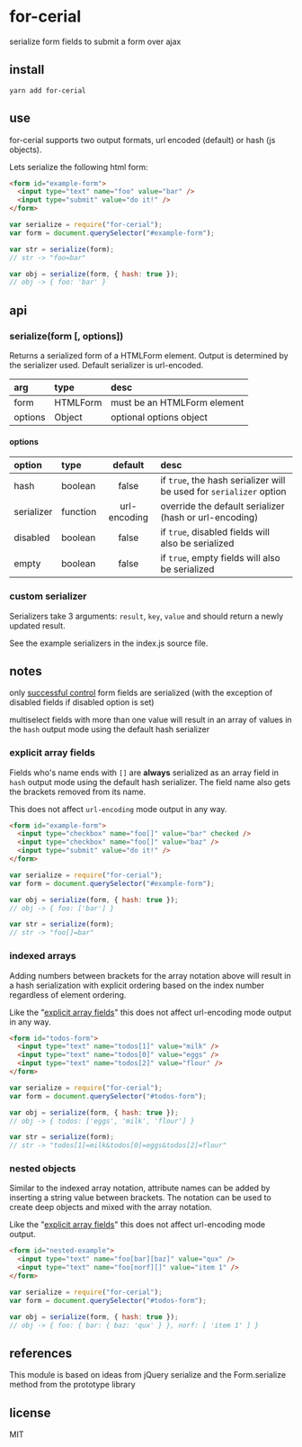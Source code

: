 # for-cerial

serialize form fields to submit a form over ajax

## install

```shell
yarn add for-cerial
```

## use

for-cerial supports two output formats, url encoded (default) or hash (js objects).

Lets serialize the following html form:

```html
<form id="example-form">
  <input type="text" name="foo" value="bar" />
  <input type="submit" value="do it!" />
</form>
```

```js
var serialize = require("for-cerial");
var form = document.querySelector("#example-form");

var str = serialize(form);
// str -> "foo=bar"

var obj = serialize(form, { hash: true });
// obj -> { foo: 'bar' }
```

## api

### serialize(form [, options])

Returns a serialized form of a HTMLForm element. Output is determined by the serializer used. Default serializer is url-encoded.

| arg     | type     | desc                        |
| :------ | :------- | :-------------------------- |
| form    | HTMLForm | must be an HTMLForm element |
| options | Object   | optional options object     |

#### options

| option     | type     |   default    | desc                                                                |
| :--------- | :------- | :----------: | :------------------------------------------------------------------ |
| hash       | boolean  |    false     | if `true`, the hash serializer will be used for `serializer` option |
| serializer | function | url-encoding | override the default serializer (hash or url-encoding)              |
| disabled   | boolean  |    false     | if `true`, disabled fields will also be serialized                  |
| empty      | boolean  |    false     | if `true`, empty fields will also be serialized                     |

### custom serializer

Serializers take 3 arguments: `result`, `key`, `value` and should return a newly updated result.

See the example serializers in the index.js source file.

## notes

only [successful control](http://www.w3.org/TR/html401/interact/forms.html#h-17.13.2) form fields are serialized (with the exception of disabled fields if disabled option is set)

multiselect fields with more than one value will result in an array of values in the `hash` output mode using the default hash serializer

### explicit array fields

Fields who's name ends with `[]` are **always** serialized as an array field in `hash` output mode using the default hash serializer.
The field name also gets the brackets removed from its name.

This does not affect `url-encoding` mode output in any way.

```html
<form id="example-form">
  <input type="checkbox" name="foo[]" value="bar" checked />
  <input type="checkbox" name="foo[]" value="baz" />
  <input type="submit" value="do it!" />
</form>
```

```js
var serialize = require("for-cerial");
var form = document.querySelector("#example-form");

var obj = serialize(form, { hash: true });
// obj -> { foo: ['bar'] }

var str = serialize(form);
// str -> "foo[]=bar"
```

### indexed arrays

Adding numbers between brackets for the array notation above will result in a hash serialization with explicit ordering based on the index number regardless of element ordering.

Like the "[explicit array fields](explicit-array-fields)" this does not affect url-encoding mode output in any way.

```html
<form id="todos-form">
  <input type="text" name="todos[1]" value="milk" />
  <input type="text" name="todos[0]" value="eggs" />
  <input type="text" name="todos[2]" value="flour" />
</form>
```

```js
var serialize = require("for-cerial");
var form = document.querySelector("#todos-form");

var obj = serialize(form, { hash: true });
// obj -> { todos: ['eggs', 'milk', 'flour'] }

var str = serialize(form);
// str -> "todos[1]=milk&todos[0]=eggs&todos[2]=flour"
```

### nested objects

Similar to the indexed array notation, attribute names can be added by inserting a string value between brackets. The notation can be used to create deep objects and mixed with the array notation.

Like the "[explicit array fields](explicit-array-fields)" this does not affect url-encoding mode output.

```html
<form id="nested-example">
  <input type="text" name="foo[bar][baz]" value="qux" />
  <input type="text" name="foo[norf][]" value="item 1" />
</form>
```

```js
var serialize = require("for-cerial");
var form = document.querySelector("#todos-form");

var obj = serialize(form, { hash: true });
// obj -> { foo: { bar: { baz: 'qux' } }, norf: [ 'item 1' ] }
```

## references

This module is based on ideas from jQuery serialize and the Form.serialize method from the prototype library

## license

MIT
